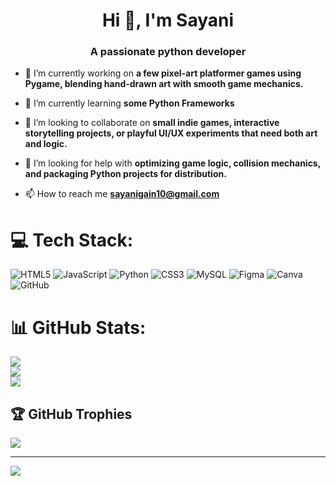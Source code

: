 <h1 align="center">Hi 👋, I'm Sayani</h1>
<h3 align="center">A passionate python developer</h3>

- 🔭 I’m currently working on **a few pixel-art platformer games using Pygame, blending hand-drawn art with smooth game mechanics.**

- 🌱 I’m currently learning **some Python Frameworks**

- 👭 I’m looking to collaborate on **small indie games, interactive storytelling projects, or playful UI/UX experiments that need both art and logic.**

- 🤝 I’m looking for help with **optimizing game logic, collision mechanics, and packaging Python projects for distribution.**

- 📫 How to reach me **sayanigain10@gmail.com**

# 💻 Tech Stack:
![HTML5](https://img.shields.io/badge/html5-%23E34F26.svg?style=for-the-badge&logo=html5&logoColor=white) ![JavaScript](https://img.shields.io/badge/javascript-%23323330.svg?style=for-the-badge&logo=javascript&logoColor=%23F7DF1E) ![Python](https://img.shields.io/badge/python-3670A0?style=for-the-badge&logo=python&logoColor=ffdd54) ![CSS3](https://img.shields.io/badge/css3-%231572B6.svg?style=for-the-badge&logo=css3&logoColor=white) ![MySQL](https://img.shields.io/badge/mysql-4479A1.svg?style=for-the-badge&logo=mysql&logoColor=white) ![Figma](https://img.shields.io/badge/figma-%23F24E1E.svg?style=for-the-badge&logo=figma&logoColor=white) ![Canva](https://img.shields.io/badge/Canva-%2300C4CC.svg?style=for-the-badge&logo=Canva&logoColor=white) ![GitHub](https://img.shields.io/badge/github-%23121011.svg?style=for-the-badge&logo=github&logoColor=white)
# 📊 GitHub Stats:
![](https://github-readme-stats.vercel.app/api?username=sayanigain01&theme=dark&hide_border=false&include_all_commits=false&count_private=false)<br/>
![](https://nirzak-streak-stats.vercel.app/?user=sayanigain01&theme=dark&hide_border=false)<br/>
![](https://github-readme-stats.vercel.app/api/top-langs/?username=sayanigain01&theme=dark&hide_border=false&include_all_commits=false&count_private=false&layout=compact)

## 🏆 GitHub Trophies
![](https://github-profile-trophy.vercel.app/?username=sayanigain01&theme=radical&no-frame=false&no-bg=true&margin-w=4)

---
[![](https://visitcount.itsvg.in/api?id=sayanigain01&icon=0&color=0)](https://visitcount.itsvg.in)


